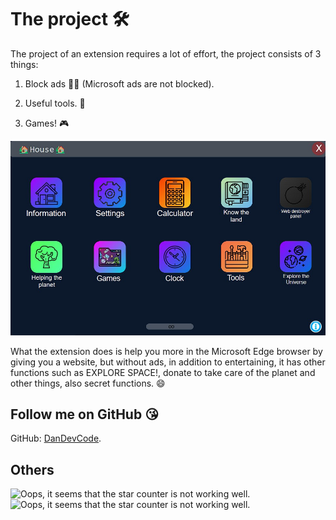 # The project 🛠️

The project of an extension requires a lot of effort, the project consists of 3 things:

1. Block ads 📢🚫 (Microsoft ads are not blocked).

2. Useful tools. 🧰

3. Games! 🎮

![Oops, the image could not be loaded correctly.](https://github.com/DanDevCode/DanDevCode/blob/main/Images/Extension%20Image.jpg)

What the extension does is help you more in the Microsoft Edge browser by giving you a website, but without ads, in addition to entertaining, it has other functions such as EXPLORE SPACE!, donate to take care of the planet and other things, also secret functions. 😄

## Follow me on GitHub 😘

GitHub: [DanDevCode](https://github.com/DanDevCode).

## Others

![Oops, it seems that the star counter is not working well.](https://img.shields.io/github/discussions/DanDevCode/Edge-Custom-Extension-Code?color=blue&label=Discussions) ![Oops, it seems that the star counter is not working well.](https://img.shields.io/github/manifest-json/v/DanDevCode/Edge-Custom-Extension-Code?label=Version)
